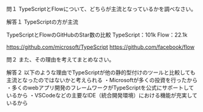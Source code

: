 問１
TypeScriptとFlowについて、どちらが主流となっているかを調べなさい。

解答１
TypeScriptの方が主流

TypeScriptとFlowのGitHubのStar数の比較
TypeScript：101k
Flow：22.1k

https://github.com/microsoft/TypeScript
https://github.com/facebook/flow

問２
また、その理由を考えてまとめなさい。

解答２
以下のような理由でTypeScriptが他の静的型付けのツールと比較しても主流となったのではないかと考えられる
・Microsoftが多くの投資を行ったから
・多くのwebアプリ開発のフレームワークがTypeScriptを公式にサポートしているから
・VSCodeなどの主要なIDE（統合開発環境）における機能が充実しているから